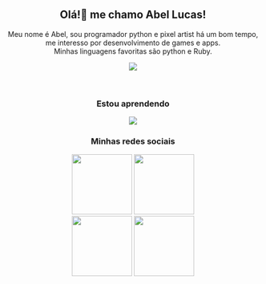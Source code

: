 <div align="center">
    <h2>Olá!👋 me chamo Abel Lucas!</h2>
    <header>
        <p>  
            Meu nome é Abel, sou programador python e pixel artist há um bom tempo, me interesso por desenvolvimento de games e apps.</br>
            Minhas linguagens favoritas são python e Ruby. 
        </p>
        <p><img src="https://skillicons.dev/icons?i=python,ruby" /></p>
    </header>
    <div>
        <h3>Estou aprendendo</h3>
        <div>
            <img src="https://skillicons.dev/icons?i=flask,blender,ruby,gamemakerstudio,godot,unity&perline=3"/>
        </div>
    </div>
    <footer>
        <h3>Minhas redes sociais</h3>
        <div>
            <a href="https://www.instagram.com/abelarduu" target="_blank" >
                <img src="https://img.shields.io/badge/Instagram-E4405F?style=for-the-badge&logo=instagram&logoColor=white" style="width: 120px"/></a>
            <a href="https://br.pinterest.com/BitPixelGame/" target="_blank">
                <img src="https://img.shields.io/badge/Pinterest-%23E60023.svg?&style=for-the-badge&logo=Pinterest&logoColor=white"style="width: 120px"/></a>
            </br>
            <a href="https://www.linkedin.com/in/Abel-Lucas" target="_blank" >
                <img src="https://img.shields.io/badge/LinkedIn-0077B5?style=for-the-badge&logo=linkedin&logoColor=white"style="width: 120px"/></a>
            <a href="https://www.behance.net/abellucas1" target="_blank">
                <img src="https://img.shields.io/badge/-Behance-blue?style=for-the-badge&logo=behance&logoColor=white"style="width: 120px"/></a>
        </div>
    </footer>
</div>

